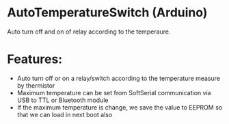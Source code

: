 # AutoTemperatureSwitch (Arduino)
Auto turn off and on of relay according to the temperaure.

# Features:
* Auto turn off or on a relay/switch according to the temperature measure by thermistor
* Maximum temperature can be set from SoftSerial communication via USB to TTL or Bluetooth module
* If the maximum temperature is change, we save the value to EEPROM so that we can load in next boot also
